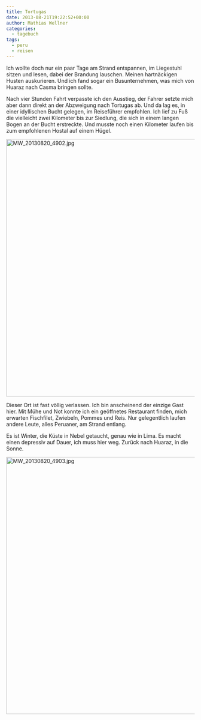 ```yaml
---
title: Tortugas
date: 2013-08-21T19:22:52+00:00
author: Mathias Wellner
categories:
  - tagebuch
tags:
  - peru
  - reisen
---
```

Ich wollte doch nur ein paar Tage am Strand entspannen, im Liegestuhl sitzen und lesen, dabei der Brandung lauschen. Meinen hartnäckigen Husten auskurieren. Und ich fand sogar ein Busunternehmen, was mich von Huaraz nach Casma bringen sollte. 

Nach vier Stunden Fahrt verpasste ich den Ausstieg, der Fahrer setzte mich aber dann direkt an der Abzweigung nach Tortugas ab. Und da lag es, in einer idyllischen Bucht gelegen, im Reiseführer empfohlen. Ich lief zu Fuß die vielleicht zwei Kilometer bis zur Siedlung, die sich in einem langen Bogen an der Bucht erstreckte. Und musste noch einen Kilometer laufen bis zum empfohlenen Hostal auf einem Hügel.

<a data-flickr-embed="true"  href="https://www.flickr.com/photos/mwellner/9792223944/" title="MW_20130820_4902.jpg"><img src="https://c1.staticflickr.com/8/7287/9792223944_1366bdb534_b.jpg" width="1024" height="686" alt="MW_20130820_4902.jpg"></a><script async src="//embedr.flickr.com/assets/client-code.js" charset="utf-8"></script>
  
Dieser Ort ist fast völlig verlassen. Ich bin anscheinend der einzige Gast hier. Mit Mühe und Not konnte ich ein geöffnetes Restaurant finden, mich erwarten Fischfilet, Zwiebeln, Pommes und Reis. Nur gelegentlich laufen andere Leute, alles Peruaner, am Strand entlang. 

Es ist Winter, die Küste in Nebel getaucht, genau wie in Lima. Es macht einen depressiv auf Dauer, ich muss hier weg. Zurück nach Huaraz, in die Sonne.

<a data-flickr-embed="true"  href="https://www.flickr.com/photos/mwellner/9792226384/" title="MW_20130820_4903.jpg"><img src="https://c1.staticflickr.com/8/7298/9792226384_7176fd7b43_b.jpg" width="1024" height="685" alt="MW_20130820_4903.jpg"></a><script async src="//embedr.flickr.com/assets/client-code.js" charset="utf-8"></script>
